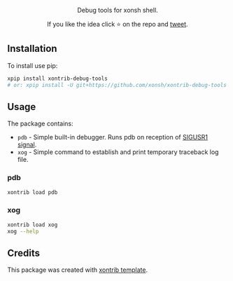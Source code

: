 <p align="center">
Debug tools for xonsh shell. 
</p>

<p align="center">  
If you like the idea click ⭐ on the repo and <a href="https://twitter.com/intent/tweet?text=Nice%20xontrib%20for%20the%20xonsh%20shell!&url=https://github.com/xonsh/xontrib-debug-tools" target="_blank">tweet</a>.
</p>


## Installation

To install use pip:

```bash
xpip install xontrib-debug-tools
# or: xpip install -U git+https://github.com/xonsh/xontrib-debug-tools
```

## Usage

The package contains:

* `pdb` - Simple built-in debugger. Runs pdb on reception of [SIGUSR1 signal](https://www.gnu.org/software/libc/manual/html_node/Miscellaneous-Signals.html).
* `xog` - Simple command to establish and print temporary traceback log file.

### pdb

```bash
xontrib load pdb
```

### xog

```bash
xontrib load xog
xog --help
```

## Credits

This package was created with [xontrib template](https://github.com/xonsh/xontrib-template).
